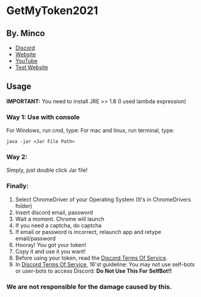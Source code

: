 # GetMyToken2021

## By. Minco
- [Discord](https://discord.gg/wzqYyTAsqn)
- [Website](https://www.minco.kro.kr)
- [YouTube](https://www.youtube.com/channel/UCYgrgmeBkf7wF8AVoY-wKQQ)
- [Test Website](https://main.minco.kro.kr)

## Usage
**IMPORTANT:** You need to install JRE >> 1.8 (I used lambda expression)

### Way 1: Use with console
For Windows, run cmd, type:
For mac and linux, run terminal, type:
```
java -jar <Jar File Path>
```

### Way 2:
Simply, just double click Jar file!

### Finally:
1. Select ChromeDriver of your Operating System (It's in ChromeDrivers folder)
2. Insert discord email, password
3. Wait a moment. Chrome will launch
4. If you need a captcha, do captcha
5. If email or password is incorrect, relaunch app and retype email/password
6. Hooray! You got your token!
7. Copy it and use it you want!
8. Before using your token, read the [Discord Terms Of Service](https://discord.com/guidelines).
9. In [Discord Terms Of Service](https://discord.com/guidelines), 16'st guideline: You may not use self-bots or user-bots to access Discord: **Do Not Use This For SelfBot!!**

### **We are not responsible for the damage caused by this.**
